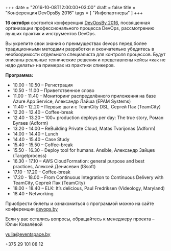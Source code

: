 +++
date = "2016-10-08T12:00:00+03:00"
draft = false
title = "Конференция DevOpsBy 2016"
tags = [
    "Инфопартнеры"
]
+++

__16 октября__ состоится конференция [DevOpsBy 2016](http://devops.by/), посвященная организации профессионального процесса DevOps, рассмотрению лучших практик и инструментов DevOps.

Вы укрепите свои знания  о преимуществах devops перед более традиционными методами разработки и окончательно убедитесь в необходимости отдельного специалиста для контроля процессов. Будут описаны реальные технические решения и представлены кейсы «как не надо делать» на примерах из практики спикеров.

<!--more-->

__Программа:__

* 10.00 - 10.50 – Регистрация
* 10.50 - 11.00 – Приветственное слово
* 11.00 - 11.40 – Мониторинг распределённого приложения на базе Azure App Service, Александр Лайша (EPAM Systems)
* 11.40 - 12.20 – Первые шаги с TeamCity DSL, Сергей Пак (TeamCity)
* 12.20 - 12.40 – Coffee-break
* 12.40 - 13.20 – 100+ production deploys per day: The true story, Роман Бугаев (Adform)
* 13.20 - 14.00 – ReBuilding Private Cloud, Matas Tvarijonas (Adform)
* 14.00 - 14.40 – Lunch
* 14.40 - 15.40 – Case Study
* 15.40 - 15.50 – Coffee-break
* 15.50 - 16.30 – Deploy tool for humans. Ansible, Александр Зайцев (Targetprocess)
* 16.30 - 17.10 – AWS CloudFormation: general purpose and best practices, Алексей Денисевич (ISsoft)
* 17.10 - 17.20 – Coffee-break
* 17.20 - 18.00 – From Continuous Integration to Continuous Delivery with TeamCity, Сергей Пак (TeamCity)
* 18.00 - 18.40 – ELK: It’s delicious, Paul Fredriksen (Videology, Maryland)
* 18.40 - Networking

Приобрести билеты и ознакомиться с программой можно на сайте конференции [devops.by](http://devops.by/)

Если у вас остались вопросы, обращайтесь к менеджеру проекта – Юлии Ковалёвой

yulia@eventspace.by

+375 29 101 08 12

